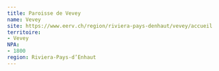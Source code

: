 ```yaml
---
title: Paroisse de Vevey
name: Vevey
site: https://www.eerv.ch/region/riviera-pays-denhaut/vevey/accueil
territoire:
- Vevey
NPA:
- 1800
region: Riviera-Pays-d’Enhaut
---
```

